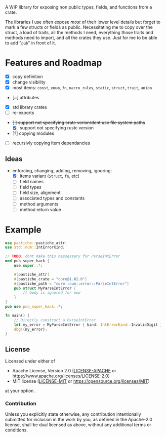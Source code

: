 A WIP library for exposing non public types, fields, and functions from a crate.

The libraries I use often expose *most* of their lower level details but forget
to mark a few structs or fields as public. Necessitating me to copy over the
struct, a load of traits, all the methods I need, everything those traits
and methods need to import, and all the crates they use. Just for me to be able
to add "`pub`" in front of it.

# Features and Roadmap
- [x] copy definition
- [x] change visibility
- [x] most items: `const`, `enum`, `fn`, `macro_rules`, `static`, `struct`, `trait`, `union`
- [~] attributes
- [x] std library crates
- [ ] re-exports
- ~~[ ] support not specifying crate verion/dont use file system paths~~
    - [x] support not specifying rustc version
- [?] copying modules
- [ ] recursivly copying item dependancies

## Ideas
- enforcing, changing, adding, removing, ignoring:
    - [x] items variant (`Struct`, `fn`, etc)
    - [ ] field names
    - [ ] field types
    - [ ] field size, alignment
    - [ ] associated types and constants
    - [ ] method arguments
    - [ ] method return value

# Example

```rust
use pastiche::pastiche_attr;
use std::num::IntErrorKind;

// TODO: dont make this nessessary for ParseIntError
mod pub_super_hack {
    use super::*;

    #[pastiche_attr]
    #[pastiche_crate = "core@1.82.0"]
    #[pastiche_path = "core::num::error::ParseIntError"]
    pub struct MyParseIntError {
        // body is ignored for now
    }
}
pub use pub_super_hack::*;

fn main() {
    // Directly construct a ParseIntError
    let my_error = MyParseIntError { kind: IntErrorKind::InvalidDigit };
    dbg!(my_error);
}
```

## License

Licensed under either of

- Apache License, Version 2.0 ([LICENSE-APACHE](LICENSE-APACHE) or https://www.apache.org/licenses/LICENSE-2.0)
- MIT license ([LICENSE-MIT](LICENSE-MIT) or https://opensource.org/licenses/MIT)

at your option.

### Contribution

Unless you explicitly state otherwise, any contribution intentionally submitted
for inclusion in the work by you, as defined in the Apache-2.0 license, shall be
dual licensed as above, without any additional terms or conditions.
